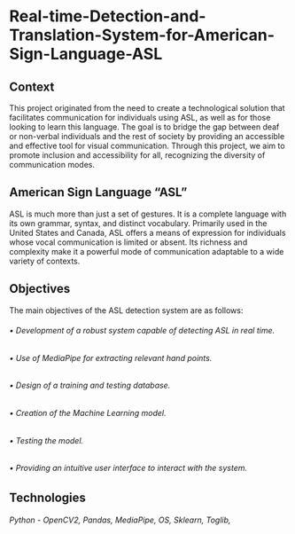 # Real-time-Detection-and-Translation-System-for-American-Sign-Language-ASL

## Context

This project originated from the need to create a technological solution that facilitates communication for individuals using ASL, as well as for those looking to learn this language. The goal is to bridge the gap between deaf or non-verbal individuals and the rest of society by providing an accessible and effective tool for visual communication. Through this project, we aim to promote inclusion and accessibility for all, recognizing the diversity of communication modes.

## American Sign Language “ASL”

ASL is much more than just a set of gestures. It is a complete language with its own grammar, syntax, and distinct vocabulary. Primarily used in the United States and Canada, ASL offers a means of expression for individuals whose vocal communication is limited or absent. Its richness and complexity make it a powerful mode of communication adaptable to a wide variety of contexts.

## Objectives

The main objectives of the ASL detection system are as follows:

###### • Development of a robust system capable of detecting ASL in real time.  
###### • Use of MediaPipe for extracting relevant hand points.  
###### • Design of a training and testing database.  
###### • Creation of the Machine Learning model.  
###### • Testing the model.  
###### • Providing an intuitive user interface to interact with the system.

## Technologies

###### Python - OpenCV2, Pandas, MediaPipe, OS, Sklearn, Toglib,
